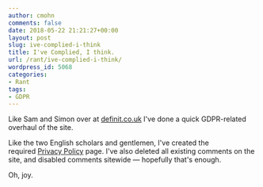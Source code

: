 ```yaml
---
author: cmohn
comments: false
date: 2018-05-22 21:21:27+00:00
layout: post
slug: ive-complied-i-think
title: I've Complied, I think.
url: /rant/ive-complied-i-think/
wordpress_id: 5068
categories:
- Rant
tags:
- GDPR
---
```


Like Sam and Simon over at [definit.co.uk](https://www.definit.co.uk/2018/05/gdpr-blogging-and-definit/) I've done a quick GDPR-related overhaul of the site.

Like the two English scholars and gentlemen, I've created the required [Privacy Policy](http://vninja.net/privacy-policy/) page. I've also deleted all existing comments on the site, and disabled comments sitewide — hopefully that's enough.

Oh, joy.


